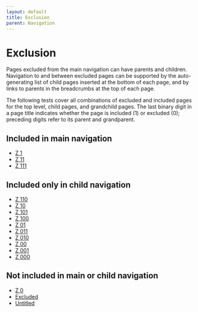 ```yaml
---
layout: default
title: Exclusion
parent: Navigation
---
```


# Exclusion

Pages excluded from the main navigation can have parents and children. Navigation to and between excluded pages can be supported by the auto-generating list of child pages inserted at the bottom of each page, and by links to parents in the breadcrumbs at the top of each page.

The following tests cover all combinations of excluded and included pages for the top level, child pages, and grandchild pages. The last binary digit in a page title indicates whether the page is included (1) or excluded (0); preceding digits refer to its parent and grandparent.

## Included in main navigation

- [Z 1](1/)
- [Z 11](11/)
- [Z 111](111/)

## Included only in child navigation

- [Z 110](110/)
- [Z 10](10/)
- [Z 101](101/)
- [Z 100](100/)
- [Z 01](01/)
- [Z 011](011/)
- [Z 010](010/)
- [Z 00](00/)
- [Z 001](001/)
- [Z 000](000/)

## Not included in main or child navigation

- [Z 0](0/)
- [Excluded](excluded/)
- [Untitled](untitled/)
